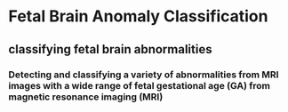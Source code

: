# Fetal Brain Anomaly Classification

## classifying fetal brain abnormalities 

### Detecting and classifying a variety of abnormalities from MRI images with a wide range of fetal gestational age (GA) from magnetic resonance imaging (MRI) 
